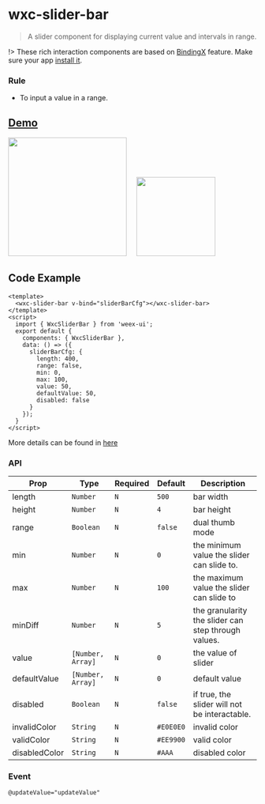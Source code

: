 # wxc-slider-bar 

> A slider component for displaying current value and intervals in range.

!> These rich interaction components are based on [BindingX](https://alibaba.github.io/bindingx/) feature. Make sure your app [install it](https://github.com/alibaba/bindingx#installation). 

### Rule
- To input a value in a range.

## [Demo](https://h5.m.taobao.com/trip/wx-detection-demo/slider-bar/index.html?_wx_tpl=https%3A%2F%2Fh5.m.taobao.com%2Ftrip%2Fwx-detection-demo%2Fslider-bar%2Findex.weex.js)
<img src="https://gw.alipayobjects.com/zos/rmsportal/KAGxLOahnabmMTggilTC.gif" width="240px"/>&nbsp;&nbsp;&nbsp;&nbsp;
<img src="https://img.alicdn.com/tfs/TB1kauscAyWBuNjy0FpXXassXXa-200-200.png" width="160px"/>

## Code Example

```vue
<template>
  <wxc-slider-bar v-bind="sliderBarCfg"></wxc-slider-bar>
</template>
<script>
  import { WxcSliderBar } from 'weex-ui';
  export default {
  	components: { WxcSliderBar },
  	data: () => ({
      sliderBarCfg: {
        length: 400,
        range: false,
        min: 0,
        max: 100,
        value: 50,
        defaultValue: 50,
        disabled: false
      }
  	});
  }
</script>
```

More details can be found in [here](https://github.com/alibaba/weex-ui/blob/master/example/slider-bar/index.vue)

### API

| Prop | Type | Required | Default | Description |
|-------------|------------|--------|-----|-----|
| length       | `Number` |`N`| `500`    | bar width |
| height       | `Number` |`N`| `4`      | bar height |
| range        | `Boolean` |`N`| `false`  | dual thumb mode |
| min          | `Number` |`N`| `0`      | the minimum value the slider can slide to.	 |
| max          | `Number` |`N`| `100`    | the maximum value the slider can slide to |
| minDiff      | `Number` |`N`| `5`      | the granularity the slider can step through values.  |
| value        | `[Number, Array]` |`N`| `0` | the value of slider|
| defaultValue | `[Number, Array]` |`N`| `0` | default value|
| disabled     | `Boolean` |`N`| `false`  | if true, the slider will not be interactable. |
| invalidColor | `String` |`N`| `#E0E0E0`| invalid color |
| validColor   | `String` |`N`| `#EE9900`| valid color |
| disabledColor| `String` |`N`| `#AAA`   | disabled color |



### Event

```
@updateValue="updateValue"
```
